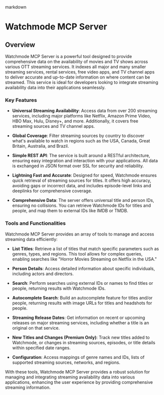 markdown
# Watchmode MCP Server

## Overview

Watchmode MCP Server is a powerful tool designed to provide comprehensive data on the availability of movies and TV shows across various OTT streaming services. It indexes all major and many smaller streaming services, rental services, free video apps, and TV channel apps to deliver accurate and up-to-date information on where content can be streamed. This service is ideal for developers looking to integrate streaming availability data into their applications seamlessly.

### Key Features

- **Universal Streaming Availability**: Access data from over 200 streaming services, including major platforms like Netflix, Amazon Prime Video, HBO Max, Hulu, Disney+, and more. Additionally, it covers free streaming sources and TV channel apps.

- **Global Coverage**: Filter streaming sources by country to discover what's available to watch in regions such as the USA, Canada, Great Britain, Australia, and Brazil.

- **Simple REST API**: The service is built around a RESTful architecture, ensuring easy integration and interaction with your applications. All data is exchanged in JSON format over SSL for security and reliability.

- **Lightning Fast and Accurate**: Designed for speed, Watchmode ensures quick retrieval of streaming sources for titles. It offers high accuracy, avoiding gaps or incorrect data, and includes episode-level links and deeplinks for comprehensive coverage.

- **Comprehensive Data**: The server offers universal title and person IDs, ensuring no collisions. You can retrieve Watchmode IDs for titles and people, and map them to external IDs like IMDB or TMDB.

### Tools and Functionalities

Watchmode MCP Server provides an array of tools to manage and access streaming data efficiently:

- **List Titles**: Retrieve a list of titles that match specific parameters such as genres, types, and regions. This tool allows for complex queries, enabling searches like "Horror Movies Streaming on Netflix in the USA."

- **Person Details**: Access detailed information about specific individuals, including actors and directors.

- **Search**: Perform searches using external IDs or names to find titles or people, returning results with Watchmode IDs.

- **Autocomplete Search**: Build an autocomplete feature for titles and/or people, returning results with image URLs for titles and headshots for people.

- **Streaming Release Dates**: Get information on recent or upcoming releases on major streaming services, including whether a title is an original on that service.

- **New Titles and Changes (Premium Only)**: Track new titles added to Watchmode, or changes in streaming sources, episodes, or title details within specified date ranges.

- **Configuration**: Access mappings of genre names and IDs, lists of supported streaming sources, networks, and regions.

With these tools, Watchmode MCP Server provides a robust solution for managing and integrating streaming availability data into various applications, enhancing the user experience by providing comprehensive streaming information.